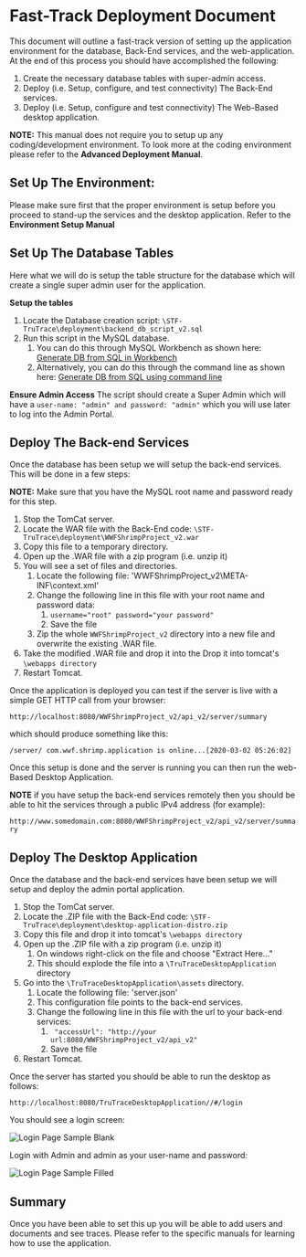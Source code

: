 # Fast-Track Deployment Document #

This document will outline a fast-track version of setting up the application environment for the database, Back-End services, and the web-application. At the end of this process you should have accomplished the following:

1. Create the necessary database tables with super-admin access.
3. Deploy (i.e. Setup, configure, and test connectivity) The Back-End services.
4. Deploy (i.e. Setup, configure and test connectivity) The Web-Based desktop application.

**NOTE:** This manual does not require you to setup up any coding/development environment. To look more at the coding environment please refer to the **Advanced Deployment Manual**.

## Set Up The Environment: ##

Please make sure first that the proper environment is setup before you proceed to stand-up the services and the desktop application. Refer to the **Environment Setup Manual**

## Set Up The Database Tables ##
Here what we will do is setup the table structure for the database which will create a single super admin user for the application.

**Setup the tables**

1. Locate the Database creation script: `\STF-TruTrace\deployment\backend_db_script_v2.sql`
2. Run this script in the MySQL database.
	1. You can do this through MySQL Workbench as shown here: [Generate DB from SQL in Workbench](https://dev.mysql.com/doc/workbench/en/wb-reverse-engineer-create-script.html)
	2. Alternatively, you can do this through the command line as shown here: [Generate DB from SQL using command line](https://stackoverflow.com/questions/8940230/how-to-run-sql-script-in-mysql)

**Ensure Admin Access**
The script should create a Super Admin which will have a `user-name: "admin" and password: "admin"` which you will use later to log into the Admin Portal. 


## Deploy The Back-end Services ##
Once the database has been setup we will setup the back-end services. This will be done in a few steps:

**NOTE:** Make sure that you have the MySQL root name and password ready for this step.

1. Stop the TomCat server.
2. Locate the WAR file with the Back-End code: `\STF-TruTrace\deployment\WWFShrimpProject_v2.war`
3. Copy this file to a temporary directory.
4. Open up the .WAR file with a zip program (i.e. unzip it)
5. You will see a set of files and directories.
	1. Locate the following file: 'WWFShrimpProject_v2\META-INF\context.xml'
	2. Change the following line in this file with your root name and password data:
		1. `username="root" password="your password"` 
		2. Save the file
	3. Zip the whole `WWFShrimpProject_v2` directory into a new file and overwrite the existing .WAR file.
4. Take the modified .WAR file and drop it into the Drop it into tomcat's `\webapps directory`
5. Restart Tomcat.

Once the application is deployed you can test if the server is live with a simple GET HTTP call from your browser:

`http://localhost:8080/WWFShrimpProject_v2/api_v2/server/summary`

which should produce something like this:

`/server/ com.wwf.shrimp.application is online...[2020-03-02 05:26:02]`

Once this setup is done and the server is running you can then run the web-Based Desktop Application.

**NOTE** if you have setup the back-end services remotely then you should be able to hit the services through a public IPv4 address (for example):

`http://www.somedomain.com:8080/WWFShrimpProject_v2/api_v2/server/summary`


## Deploy The Desktop Application ##
Once the database and the back-end services have been setup we will setup and deploy the admin portal application.

1. Stop the TomCat server.
2. Locate the .ZIP file with the Back-End code: `\STF-TruTrace\deployment\desktop-application-distro.zip`
3. Copy this file and drop it into tomcat's `\webapps directory`
4. Open up the .ZIP file with a zip program (i.e. unzip it)
	1. On windows right-click on the file and choose "Extract Here..."
	2. This should explode the file into a `\TruTraceDesktopApplication` directory
5. Go into the `\TruTraceDesktopApplication\assets` directory.
	1. Locate the following file: 'server.json'
	2. This configuration file points to the back-end services.
	2. Change the following line in this file with the url to your back-end services:
		1. ` "accessUrl": "http://your url:8080/WWFShrimpProject_v2/api_v2"` 
		2. Save the file
4. Restart Tomcat.

Once the server has started you should be able to run the desktop as follows:

`http://localhost:8080/TruTraceDesktopApplication//#/login`

You should see a login screen:

![Login Page Sample Blank](https://github.com/seafoodtaskforce/STF-TruTrace/blob/master/deployment/artifacts/desktop.login.page.png)

Login with Admin and admin as your user-name and password:

![Login Page Sample Filled](https://github.com/seafoodtaskforce/STF-TruTrace/blob/master/deployment/artifacts/desktop.login.page.filled.png)

## Summary ##
Once you have been able to set this up you will be able to add users and documents and see traces. Please refer to the specific manuals for learning how to use the application.

